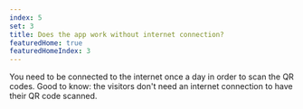 ```yaml
---
index: 5
set: 3
title: Does the app work without internet connection?
featuredHome: true
featuredHomeIndex: 3
---
```

You need to be connected to the internet once a day in order to scan the QR codes. Good to know: the visitors don't need an internet connection to have their QR code scanned.
 